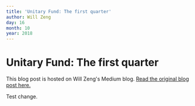 ```yaml
---
title: 'Unitary Fund: The first quarter'
author: Will Zeng
day: 16
month: 10
year: 2018
---
```


Unitary Fund: The first quarter
===============================

This blog post is hosted on Will Zeng's Medium blog. [Read the original blog post here.](https://medium.com/@wjzeng/unitary-fund-the-first-quarter-540d3c66188e)  

Test change.
